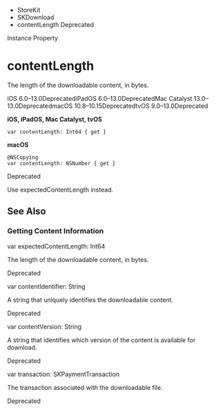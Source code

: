 

- StoreKit
- SKDownload
-  contentLength Deprecated

Instance Property

# contentLength

The length of the downloadable content, in bytes.

iOS 6.0–13.0DeprecatediPadOS 6.0–13.0DeprecatedMac Catalyst 13.0–13.0DeprecatedmacOS 10.8–10.15DeprecatedtvOS 9.0–13.0Deprecated

**iOS, iPadOS, Mac Catalyst, tvOS**

``` source
var contentLength: Int64 { get }
```

**macOS**

``` source
@NSCopying
var contentLength: NSNumber { get }
```

Deprecated

Use expectedContentLength instead.

## See Also

### Getting Content Information

var expectedContentLength: Int64

The length of the downloadable content, in bytes.

Deprecated

var contentIdentifier: String

A string that uniquely identifies the downloadable content.

Deprecated

var contentVersion: String

A string that identifies which version of the content is available for download.

Deprecated

var transaction: SKPaymentTransaction

The transaction associated with the downloadable file.

Deprecated

